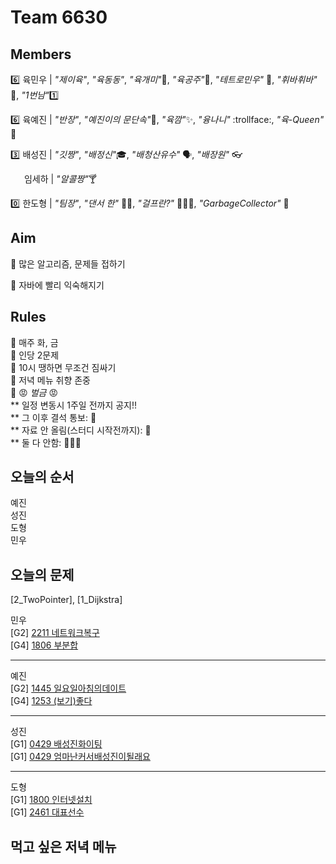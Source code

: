 # Team 6630

## Members

:six:   육민우 | *"제이육"*,  *"육동동"*, *"육개미"*:ant:, *"육공주"*:princess:, *"테트로민우"* 🧩, *"휘바휘바"* 🙌, *"1번남"*:one:

:six:   육예진 | *"반장"*, *"예진이의 문단속"*:door:, *"육깜"*:sparkles:, *"융나니"* :trollface:, *"육-Queen"* 👑

:three: 배성진 | *"깃짱"*,  *"배정신"*:mortar_board:, *"배청산유수"* 🗣️, *"배장원"* :eyeglasses:

&ensp; &ensp; 임세하 | *"알콜짱"*:cocktail:

:zero:  한도형 | *"팀장"*, *"댄서 한"* 🕺🏻, *"걸프란?"* 🤷🏻‍♀️, *"GarbageCollector"* 🤖

## Aim
:dart: 많은 알고리즘, 문제들 접하기

:dart: 자바에 빨리 익숙해지기

## Rules
:pushpin: 매주 화, 금  
:pushpin: 인당 2문제  
:pushpin: 10시 땡하면 무조건 짐싸기  
:pushpin: 저녁 메뉴 취향 존중  
:pushpin: :rage: *벌금* :rage:  
** 일정 변동시 1주일 전까지 공지!!  
** 그 이후 결석 통보: :money_with_wings:  
** 자료 안 올림(스터디 시작전까지): :money_with_wings:    
** 둘 다 안함: :money_with_wings::money_with_wings::money_with_wings:    

## 오늘의 순서
예진  
성진  
도형  
민우  

## 오늘의 문제

[2_TwoPointer], [1_Dijkstra]  

민우  
[G2] [2211 네트워크복구](https://www.acmicpc.net/problem/2211)  
[G4] [1806 부분합](https://www.acmicpc.net/problem/1806)  

___
예진  
[G2] [1445 일요일아침의데이트](https://www.acmicpc.net/problem/1445)  
[G4] [1253 (보기)좋다](https://www.acmicpc.net/problem/1253)  

___
성진  
[G1] [0429 배성진화이팅](https://www.acmicpc.net/problem/0429)  
[G1] [0429 엄마난커서배성진이될래요](https://www.acmicpc.net/problem/0429)    
  
___
도형  
[G1] [1800 인터넷설치](https://www.acmicpc.net/problem/1800)  
[G1] [2461 대표선수](https://www.acmicpc.net/problem/2461)  


## 먹고 싶은 저녁 메뉴
